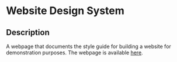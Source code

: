 # Website Design System
## Description
A webpage that documents the style guide for building a website for demonstration purposes. The webpage is available [here](https://lim-zhiyu.github.io/Website-Design-System/).
